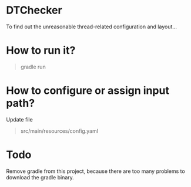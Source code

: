 # DTChecker
To find out the unreasonable thread-related configuration and layout...

# How to run it?

> gradle run

# How to configure or assign input path?

Update file 
> src/main/resources/config.yaml

# Todo
Remove gradle from this project, because there are too many problems to download the gradle binary.
